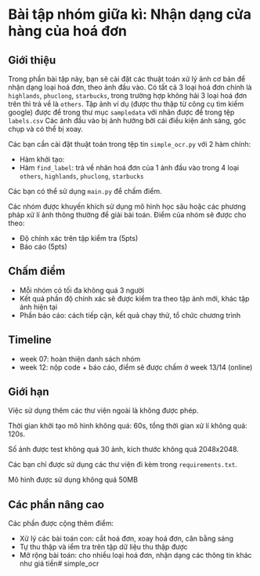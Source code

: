 # Bài tập nhóm giữa kì: Nhận dạng cửa hàng của hoá đơn

## Giới thiệu

Trong phần bài tập này, bạn sẽ cài đặt các thuật toán xử lý ảnh cơ bản
để nhận dạng loại hoá đơn, theo ảnh đầu vào.
Có tất cả 3 loại hoá đơn chính là `highlands`, `phuclong`, `starbucks`,
trong trường hợp không hải 3 loại hoá đơn trên thì trả về là `others`.
Tập ảnh ví dụ (được thu thập từ công cụ tìm kiếm google) được để trong thư mục
`sampledata` với nhãn được để trong tệp `labels.csv`
Các ảnh đầu vào bị ảnh hưởng bởi cái điều kiện ánh sáng, góc chụp và có thể
bị xoay.

Các bạn cần cài đặt thuật toán trong tệp tin `simple_ocr.py` với 2 hàm chính:
+ Hàm khởi tạo:
+ Hàm `find_label`: trả về nhãn hoá đơn của 1 ảnh đầu vào trong 4 loại `others`, `highlands`, `phuclong`, `starbucks`

Các bạn có thể sử dụng `main.py` để chấm điểm.

Các nhóm được khuyến khích sử dụng mô hình học sâu hoặc các phương pháp
xử lí ảnh thông thường để giải bài toán.
Điểm của nhóm sẽ được cho theo:
+ Độ chính xác trên tập kiểm tra (5pts)
+ Báo cáo (5pts) 

## Chấm điểm

- Mỗi nhóm có tối đa không quá 3 người
- Kết quả phần độ chính xác sẽ được kiểm tra theo tập ảnh mới, khác
tập ảnh hiện tại
- Phần báo cáo: cách tiếp cận, kết quả chạy thử, tổ chức chương trình 

## Timeline

+ week 07: hoàn thiện danh sách nhóm
+ week 12: nộp code + báo cáo, điểm sẽ được chấm ở week 13/14 (online)

## Giới hạn
Việc sử dụng thêm các thư viện ngoài là không được phép.

Thời gian khởi tạo mô hình không quá: 60s, tổng thời gian xử lí không quá: 120s.

Số ảnh được test không quá 30 ảnh, kích thước không quá 2048x2048.

Các bạn chỉ được sử dụng các thư viện đi kèm trong `requirements.txt`.

Mô hình được sử dụng không quá 50MB 

## Các phần nâng cao

Các phần được cộng thêm điểm:
+ Xử lý các bài toán con: cắt hoá đơn, xoay hoá đơn, cân bằng sáng
+ Tự thu thập và iểm tra trên tập dữ liệu thu thập được
+ Mở rộng bài toán: cho nhiều loại hoá đơn, nhận dạng các thông tin khác như giá tiền# simple_ocr
